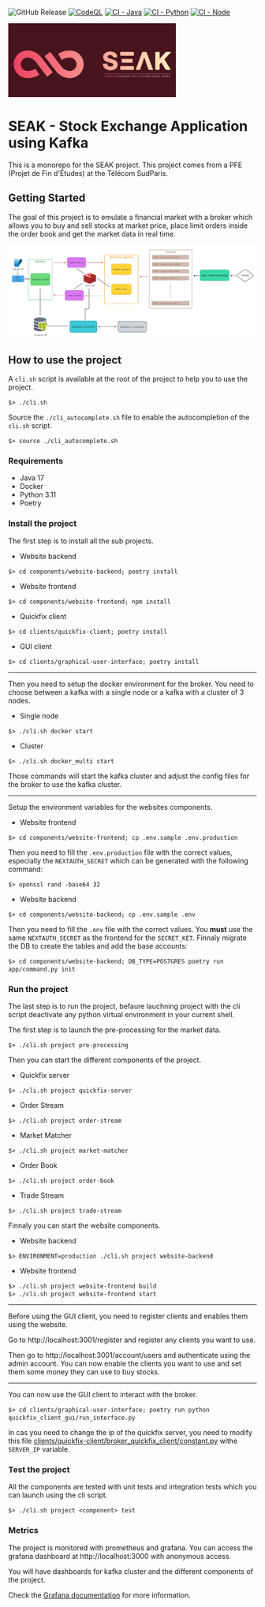 ![GitHub Release](https://img.shields.io/github/v/release/SamuelGuillemet/pfe-asr-broker?label=Version)
[![CodeQL](https://github.com/SamuelGuillemet/pfe-asr-broker/actions/workflows/codeql.yml/badge.svg)](https://github.com/SamuelGuillemet/pfe-asr-broker/actions/workflows/codeql.yml)
[![CI - Java](https://github.com/SamuelGuillemet/pfe-asr-broker/actions/workflows/ci-java.yml/badge.svg)](https://github.com/SamuelGuillemet/pfe-asr-broker/actions/workflows/ci-java.yml)
[![CI - Python](https://github.com/SamuelGuillemet/pfe-asr-broker/actions/workflows/ci-python.yml/badge.svg)](https://github.com/SamuelGuillemet/pfe-asr-broker/actions/workflows/ci-python.yml)
[![CI - Node](https://github.com/SamuelGuillemet/pfe-asr-broker/actions/workflows/ci-node.yml/badge.svg)](https://github.com/SamuelGuillemet/pfe-asr-broker/actions/workflows/ci-node.yml)

<img src="docs/logo.png" height="150" />

# SEAK - Stock Exchange Application using Kafka

This is a monorepo for the SEAK project. This project comes from a PFE (Projet de Fin d'Études) at the Télécom SudParis.

## Getting Started

The goal of this project is to emulate a financial market with a broker which allows you to buy and sell stocks at market price, place limit orders inside the order book and get the market data in real time.

![alt text](docs/imgs/architecture.png)

## How to use the project

A `cli.sh` script is available at the root of the project to help you to use the project.

```shell
$> ./cli.sh
```

Source the `./cli_autocomplete.sh` file to enable the autocompletion of the `cli.sh` script.

```shell
$> source ./cli_autocomplete.sh
```

### Requirements

- Java 17
- Docker
- Python 3.11
- Poetry

### Install the project

The first step is to install all the sub projects.

- Website backend
```shell	
$> cd components/website-backend; poetry install
```
- Website frontend
```shell
$> cd components/website-frontend; npm install
```
- Quickfix client
```shell
$> cd clients/quickfix-client; poetry install
```
- GUI client
```shell
$> cd clients/graphical-user-interface; poetry install
```

---

Then you need to setup the docker environment for the broker. You need to choose between a kafka with a single node or a kafka with a cluster of 3 nodes.

- Single node
```shell
$> ./cli.sh docker start
```
- Cluster
```shell
$> ./cli.sh docker_multi start
```

Those commands will start the kafka cluster and adjust the config files for the broker to use the kafka cluster.

---

Setup the environment variables for the websites components.

- Website frontend
```shell
$> cd components/website-frontend; cp .env.sample .env.production
```
Then you need to fill the `.env.production` file with the correct values, especially the `NEXTAUTH_SECRET` which can be generated with the following command:
```shell
$> openssl rand -base64 32
```

- Website backend
```shell
$> cd components/website-backend; cp .env.sample .env
```
Then you need to fill the `.env` file with the correct values. You **must** use the same `NEXTAUTH_SECRET` as the frontend for the `SECRET_KET`.
Finnaly migrate the DB to create the tables and add the base accounts:
```shell
$> cd components/website-backend; DB_TYPE=POSTGRES poetry run app/command.py init
```

### Run the project

The last step is to run the project, befaure lauchning project with the cli script deactivate any python virtual environment in your current shell.

The first step is to launch the pre-processing for the market data.

```shell
$> ./cli.sh project pre-processing
```

Then you can start the different components of the project.

- Quickfix server
```shell
$> ./cli.sh project quickfix-server
```
- Order Stream
```shell
$> ./cli.sh project order-stream
```
- Market Matcher
```shell
$> ./cli.sh project market-matcher
```
- Order Book
```shell
$> ./cli.sh project order-book
```
- Trade Stream
```shell
$> ./cli.sh project trade-stream
```

Finnaly you can start the website components.

- Website backend
```shell
$> ENVIRONMENT=production ./cli.sh project website-backend
```
- Website frontend
```shell
$> ./cli.sh project website-frontend build
$> ./cli.sh project website-frontend start
```

---
Before using the GUI client, you need to register clients and enables them using the website.

Go to http://localhost:3001/register and register any clients you want to use.

Then go to http://localhost:3001/account/users and authenticate using the admin account. You can now enable the clients you want to use and set them some money they can use to buy stocks.

---

You can now use the GUI client to interact with the broker.

```shell
$> cd clients/graphical-user-interface; poetry run python quickfix_client_gui/run_interface.py
```

In cas you need to change the ip of the quickfix server, you need to modify this file [clients/quickfix-client/broker_quickfix_client/constant.py](clients/quickfix-client/broker_quickfix_client/constant.py) withe `SERVER_IP` variable.


### Test the project

All the components are tested with unit tests and integration tests which you can launch using the cli script.

```shell
$> ./cli.sh project <component> test
```

### Metrics

The project is monitored with prometheus and grafana. You can access the grafana dashboard at http://localhost:3000 with anonymous access.

You will have dashboards for kafka cluster and the different components of the project.

Check the [Grafana documentation](docs/Grafana.md) for more information.
